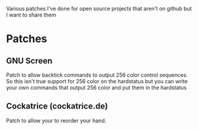 Various patches I've done for open source projects that aren't on github but I want to share them

Patches
=======

GNU Screen
----------

Patch to allow backtick commands to output 256 color control sequences. So this isn't true support for 256 color on the hardstatus but you can write your own commands that output 256 color and put them in the hardstatus

Cockatrice (cockatrice.de)
----------

Patch to allow your to reorder your hand.
